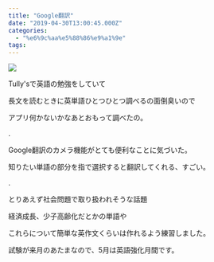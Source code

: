 ```yaml
---
title: "Google翻訳"
date: "2019-04-30T13:00:45.000Z"
categories: 
  - "%e6%9c%aa%e5%88%86%e9%a1%9e"
tags: 
---
```


![](/images/screenshot_20190430-1508252161266266325281427.jpg)

Tully'sで英語の勉強をしていて

長文を読むときに英単語ひとつひとつ調べるの面倒臭いので

アプリ何かないかなあとおもって調べたの。

.

Google翻訳のカメラ機能がとても便利なことに気づいた。

知りたい単語の部分を指で選択すると翻訳してくれる、すごい。

.

とりあえず社会問題で取り扱われそうな話題

経済成長、少子高齢化だとかの単語や

これらについて簡単な英作文くらいは作れるよう練習しました。

試験が来月のあたまなので、5月は英語強化月間です。
